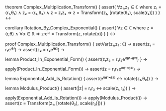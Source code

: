 theorem Complex_Multiplication_Transform() {
  assert(
    ∀z₁,z₂ ∈ ℂ where
    z₁ = ⟨r₁,θ₁⟩ ∧
    z₂ = ⟨r₂,θ₂⟩ ∧
    z = z₁z₂ ⇒
    z = Transform(z₁, [rotate(θ₂), scale(r₂)])
  )
} ↔

corollary Rotation_By_Complex_Exponential() {
  assert(
    ∀z ∈ ℂ where z = ⟨r,θ⟩ ∧
    ∀α ∈ ℝ ⇒
    z·eⁱᵅ = Transform(z, rotate(α))
  )
} ↔

proof Complex_Multiplication_Transform() {
  setVar(z₁,z₂: ℂ) →
  assert(z₁ = r₁eⁱᶿ¹) →
  assert(z₂ = r₂eⁱᶿ²) →
  
  lemma Product_In_Exponential_Form() {
    assert(z₁z₂ = r₁r₂eⁱ⁽ᶿ¹⁺ᶿ²⁾)
  } →
  
  apply(Product_In_Exponential_Form()) →
  assert(z = r₁r₂eⁱ⁽ᶿ¹⁺ᶿ²⁾) →
  
  lemma Exponential_Add_Is_Rotation() {
    assert(eⁱ⁽ᶿ¹⁺ᶿ²⁾ ↔ rotate(z₁,θ₂))
  } →
  
  lemma Modulus_Product() {
    assert(|z| = r₁r₂ ↔ scale(z₁,r₂))
  } →
  
  apply(Exponential_Add_Is_Rotation()) →
  apply(Modulus_Product()) →
  assert(z = Transform(z₁, [rotate(θ₂), scale(r₂)]))
}